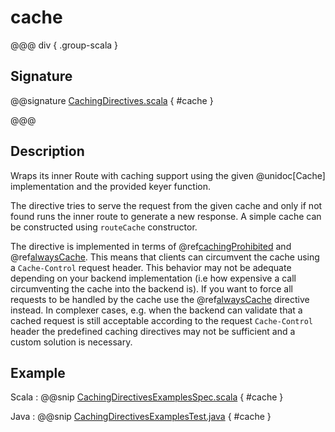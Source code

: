 # cache

@@@ div { .group-scala }

## Signature

@@signature [CachingDirectives.scala](../../../../../../../../../akka-http-caching/src/main/scala/akka/http/scaladsl/server/directives/CachingDirectives.scala) { #cache }

@@@

## Description

Wraps its inner Route with caching support using the given @unidoc[Cache] implementation and the provided keyer function.

The directive tries to serve the request from the given cache and only if not found runs the inner route to generate a new response. A simple cache can be constructed using `routeCache` constructor.

The directive is implemented in terms of @ref[cachingProhibited](cachingProhibited.md) and @ref[alwaysCache](alwaysCache.md). This means that clients can circumvent the cache using a `Cache-Control` request header. This behavior may not be adequate depending on your backend implementation (i.e how expensive a call circumventing the cache into the backend is). If you want to force all requests to be handled by the cache use the @ref[alwaysCache](alwaysCache.md) directive instead. In complexer cases, e.g. when the backend can validate that a cached request is still acceptable according to the request `Cache-Control` header the predefined caching directives may not be sufficient and a custom solution is necessary.

## Example

Scala
:  @@snip [CachingDirectivesExamplesSpec.scala](../../../../../../../test/scala/docs/http/scaladsl/server/directives/CachingDirectivesExamplesSpec.scala) { #cache }

Java
:  @@snip [CachingDirectivesExamplesTest.java](../../../../../../../test/java/docs/http/javadsl/server/directives/CachingDirectivesExamplesTest.java) { #cache }

